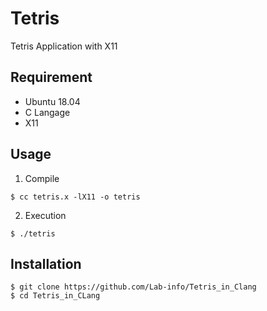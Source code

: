 Tetris
=======

Tetris Application with X11


## Requirement
- Ubuntu 18.04
- C Langage
- X11

## Usage
1. Compile
```
$ cc tetris.x -lX11 -o tetris
```
2. Execution
```
$ ./tetris
```

## Installation
```
$ git clone https://github.com/Lab-info/Tetris_in_Clang
$ cd Tetris_in_CLang
```
